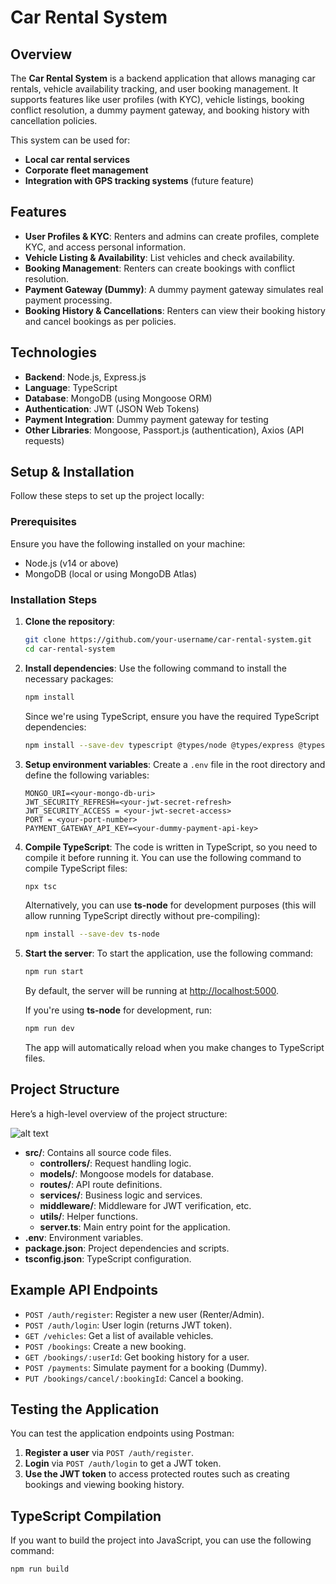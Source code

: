 # Car Rental System

## Overview

The **Car Rental System** is a backend application that allows managing car rentals, vehicle availability tracking, and user booking management. It supports features like user profiles (with KYC), vehicle listings, booking conflict resolution, a dummy payment gateway, and booking history with cancellation policies.

This system can be used for:

- **Local car rental services**
- **Corporate fleet management**
- **Integration with GPS tracking systems** (future feature)

## Features

- **User Profiles & KYC**: Renters and admins can create profiles, complete KYC, and access personal information.
- **Vehicle Listing & Availability**: List vehicles and check availability.
- **Booking Management**: Renters can create bookings with conflict resolution.
- **Payment Gateway (Dummy)**: A dummy payment gateway simulates real payment processing.
- **Booking History & Cancellations**: Renters can view their booking history and cancel bookings as per policies.

## Technologies

- **Backend**: Node.js, Express.js
- **Language**: TypeScript
- **Database**: MongoDB (using Mongoose ORM)
- **Authentication**: JWT (JSON Web Tokens)
- **Payment Integration**: Dummy payment gateway for testing
- **Other Libraries**: Mongoose, Passport.js (authentication), Axios (API requests)

## Setup & Installation

Follow these steps to set up the project locally:

### Prerequisites

Ensure you have the following installed on your machine:

- Node.js (v14 or above)
- MongoDB (local or using MongoDB Atlas)

### Installation Steps

1. **Clone the repository**:

   ```bash
   git clone https://github.com/your-username/car-rental-system.git
   cd car-rental-system
   ```

2. **Install dependencies**:
   Use the following command to install the necessary packages:

   ```bash
   npm install
   ```

   Since we're using TypeScript, ensure you have the required TypeScript dependencies:

   ```bash
   npm install --save-dev typescript @types/node @types/express @types/mongoose
   ```

3. **Setup environment variables**:
   Create a `.env` file in the root directory and define the following variables:

   ```
   MONGO_URI=<your-mongo-db-uri>
   JWT_SECURITY_REFRESH=<your-jwt-secret-refresh>
   JWT_SECURITY_ACCESS = <your-jwt-secret-access>
   PORT = <your-port-number>
   PAYMENT_GATEWAY_API_KEY=<your-dummy-payment-api-key>
   ```

4. **Compile TypeScript**:
   The code is written in TypeScript, so you need to compile it before running it. You can use the following command to compile TypeScript files:

   ```bash
   npx tsc
   ```

   Alternatively, you can use **ts-node** for development purposes (this will allow running TypeScript directly without pre-compiling):

   ```bash
   npm install --save-dev ts-node
   ```

5. **Start the server**:
   To start the application, use the following command:

   ```bash
   npm run start
   ```

   By default, the server will be running at [http://localhost:5000](http://localhost:5000).

   If you're using **ts-node** for development, run:

   ```bash
   npm run dev
   ```

   The app will automatically reload when you make changes to TypeScript files.

## Project Structure

Here’s a high-level overview of the project structure:

![alt text](<Screenshot 2025-01-21 at 15.47.35-1.png>)

- **src/**: Contains all source code files.
  - **controllers/**: Request handling logic.
  - **models/**: Mongoose models for database.
  - **routes/**: API route definitions.
  - **services/**: Business logic and services.
  - **middleware/**: Middleware for JWT verification, etc.
  - **utils/**: Helper functions.
  - **server.ts**: Main entry point for the application.
- **.env**: Environment variables.
- **package.json**: Project dependencies and scripts.
- **tsconfig.json**: TypeScript configuration.

## Example API Endpoints

- `POST /auth/register`: Register a new user (Renter/Admin).
- `POST /auth/login`: User login (returns JWT token).
- `GET /vehicles`: Get a list of available vehicles.
- `POST /bookings`: Create a new booking.
- `GET /bookings/:userId`: Get booking history for a user.
- `POST /payments`: Simulate payment for a booking (Dummy).
- `PUT /bookings/cancel/:bookingId`: Cancel a booking.

## Testing the Application

You can test the application endpoints using Postman:

1. **Register a user** via `POST /auth/register`.
2. **Login** via `POST /auth/login` to get a JWT token.
3. **Use the JWT token** to access protected routes such as creating bookings and viewing booking history.

## TypeScript Compilation

If you want to build the project into JavaScript, you can use the following command:

```bash
npm run build
```
